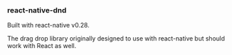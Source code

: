 ### react-native-dnd

Built with react-native v0.28.

The drag drop library originally designed to use with react-native but should
work with React as well.
